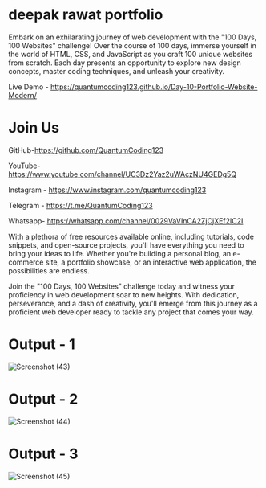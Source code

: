 # deepak rawat portfolio

Embark on an exhilarating journey of web development with the "100 Days, 100 Websites" challenge! Over the course of 100 days, immerse yourself in the world of HTML, CSS, and JavaScript as you craft 100 unique websites from scratch. Each day presents an opportunity to explore new design concepts, master coding techniques, and unleash your creativity.

Live Demo - https://quantumcoding123.github.io/Day-10-Portfolio-Website-Modern/

# Join Us

GitHub-https://github.com/QuantumCoding123

YouTube-https://www.youtube.com/channel/UC3Dz2Yaz2uWAczNU4GEDg5Q

Instagram - https://www.instagram.com/quantumcoding123

Telegram - https://t.me/QuantumCoding123

Whatsapp- https://whatsapp.com/channel/0029VaVInCA2ZjCjXEf2IC2I

With a plethora of free resources available online, including tutorials, code snippets, and open-source projects, you'll have everything you need to bring your ideas to life. Whether you're building a personal blog, an e-commerce site, a portfolio showcase, or an interactive web application, the possibilities are endless.

Join the "100 Days, 100 Websites" challenge today and witness your proficiency in web development soar to new heights. With dedication, perseverance, and a dash of creativity, you'll emerge from this journey as a proficient web developer ready to tackle any project that comes your way.

# Output - 1

![Screenshot (43)](https://github.com/QuantumCoding123/Day-10-Portfolio-Website-Modern/assets/166281221/e5cbc900-7032-4503-8d0f-ba323a4eb916)


# Output - 2

![Screenshot (44)](https://github.com/QuantumCoding123/Day-10-Portfolio-Website-Modern/assets/166281221/c2107373-abdb-4220-8eee-2f9bac0965d1)


# Output - 3

![Screenshot (45)](https://github.com/QuantumCoding123/Day-10-Portfolio-Website-Modern/assets/166281221/57bbe198-ade7-41a3-89a5-7a5cf138ac80)





